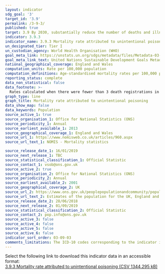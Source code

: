 ```yaml
---
layout: indicator
sdg_goal: '3'
target_id: '3.9'
permalink: /3-9-3/
published: true
target: 3.9 By 2030, substantially reduce the number of deaths and illnesses from hazardous chemicals and air, water and soil pollution and contamination
indicator: 3.9.3
indicator_name: 3.9.3 Mortality rate attributed to unintentional poisoning
un_designated_tier: Tier I
un_custodian_agency: World Health Organisation (WHO)
goal_meta_link: https://unstats.un.org/sdgs/metadata/files/Metadata-03-09-03.pdf
goal_meta_link_text: United Nations Sustainable Development Goals Metadata (PDF 213 KB)
national_geographical_coverage: England and Wales
computation_units: Rate per 100,000 population
computation_definitions: Age-standardised mortality rates per 100,000 population are standardised to the 2013 European Standard Population. Age-standardised rates are used to allow comparison between populations which may contain different proportions of people of different ages.
reporting_status: complete
data_non_statistical: false
data_footnote: >-
  Rates calculated when there were fewer than 3 death registrations in a cell have been surpressed. Rates that are based on between 3 and 19 deaths are potentially unreliable, as the measure may be affected by the small number of events. These can be seen in the original source data.
graph_type: line
graph_title: Mortality rate attributed to unintentional poisoning
data_show_map: false
data_keywords: Population
source_active_1: true
source_organisation_1: Office for National Statistics (ONS)
source_periodicity_1: Annual
source_earliest_available_1: 2013
source_geographical_coverage_1: England and Wales
source_url_1: https://www.nomisweb.co.uk/articles/960.aspx
source_url_text_1: NOMIS - Mortality statistics

source_release_date_1: 16/01/2019
source_next_release_1: TBC
source_statistical_classification_1: Official Statistic
source_contact_1: vsob@ons.gov.uk
source_active_2: true
source_organisation_2: Office for National Statistics (ONS)
source_periodicity_2: Annual
source_earliest_available_2: 2001
source_geographical_coverage_2: UK
source_url_2: https://www.ons.gov.uk/peoplepopulationandcommunity/populationandmigration/populationestimates/datasets/populationestimatesforukenglandandwalesscotlandandnorthernireland
source_url_text_2: Estimates of the population for the UK, England and Wales, Scotland and Northern Ireland
source_release_date_2: 28/06/2018
source_next_release_2: 01/09/2019
source_statistical_classification_2: Official Statistic
source_contact_2: pop.info@ons.gov.uk
source_active_3: false
source_active_4: false
source_active_5: false
source_active_6: false
indicator_sort_order: 03-09-03
comments_limitations: The ICD-10 codes corresponding to the indicator include X40, X43-X44, X46-X49. Data follows the UN specification for this indicator. This indicator has been identified in collaboration with topic experts.
---
```

Select the following link to download this indicator data in an accessible format:<br>[3.9.3 Mortality rate attributed to unintentional poisoning (CSV 1344.295 kB)](https://sustainabledevelopment-uk.github.io/sdg-data/data/3-9-3.csv)
